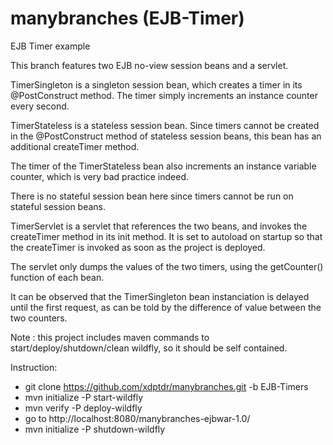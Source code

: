 # manybranches (EJB-Timer)

EJB Timer example

This branch features two EJB no-view session beans and a servlet.

TimerSingleton is a singleton session bean, which creates a timer in its @PostConstruct method. The timer simply increments an instance counter every second.

TimerStateless is a stateless session bean. Since timers cannot be created in the @PostConstruct method of stateless session beans, this bean has an additional createTimer method.

The timer of the TimerStateless bean also increments an instance variable counter, which is very bad practice indeed.

There is no stateful session bean here since timers cannot be run on stateful session beans. 

TimerServlet is a servlet that references the two beans, and invokes the createTimer method in its init method. It is set to autoload on startup so that the createTimer is invoked as soon as the project is deployed.

The servlet only dumps the values of the two timers, using the getCounter() function of each bean.

It can be observed that the TimerSingleton bean instanciation is delayed until the first request, as can be told by the difference of value between the two counters.

Note : this project includes maven commands to start/deploy/shutdown/clean wildfly, so it should be self contained.

Instruction:

* git clone https://github.com/xdptdr/manybranches.git -b EJB-Timers
* mvn initialize -P start-wildfly
* mvn verify -P deploy-wildfly
* go to http://localhost:8080/manybranches-ejbwar-1.0/
* mvn initialize -P shutdown-wildfly



